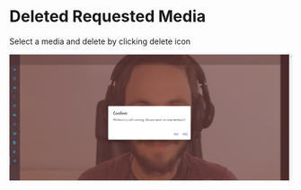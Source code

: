 # Deleted Requested Media

Select a media and delete by clicking delete icon

![](../.gitbook/assets/image%20%2841%29.png)



